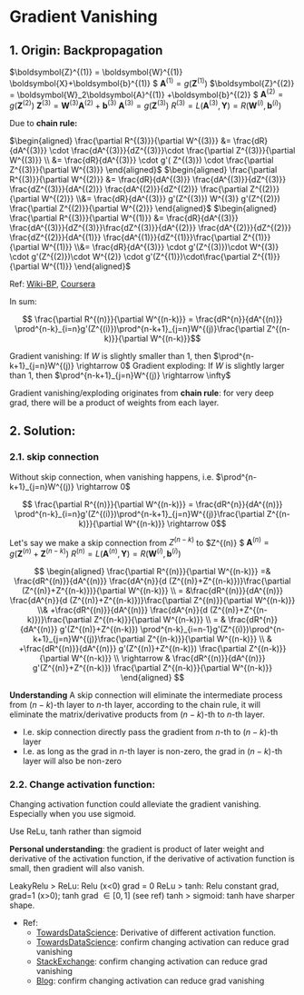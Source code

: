 # Gradient Vanishing

## 1. Origin: Backpropagation

$\boldsymbol{Z}^{(1)} = \boldsymbol{W}^{(1)} \boldsymbol{X}+\boldsymbol{b}^{(1)} $
$\boldsymbol{A}^{(1)}  = g(\boldsymbol{Z}^{(1)} )$
$\boldsymbol{Z}^{(2)}  = \boldsymbol{W}_2\boldsymbol{A}^{(1)} +\boldsymbol{b}^{(2)} $
$\boldsymbol{A}^{(2)}  = g(\boldsymbol{Z}^{(2)} )$
$\boldsymbol{Z}^{(3)}  = \boldsymbol{W}^{(3)}\boldsymbol{A}^{(2)} +\boldsymbol{b}^{(3)}$
$\boldsymbol{A}^{(3)}  = g(\boldsymbol{Z}^{(3)} )$
$R^{(3)} = L(\boldsymbol{A}^{(3)}, \boldsymbol{Y} ) = R(\boldsymbol{W}^{(i)}, \boldsymbol{b}^{(i)})$


Due to **chain rule:**

$\begin{aligned}
    \frac{\partial R^{(3)}}{\partial W^{(3)}} &= \frac{dR}{dA^{(3)}} \cdot \frac{dA^{(3)}}{dZ^{(3)}}\cdot \frac{\partial Z^{(3)}}{\partial W^{(3)}} \\ &= \frac{dR}{dA^{(3)}} \cdot g'( Z^{(3)}) \cdot \frac{\partial Z^{(3)}}{\partial W^{(3)}}
\end{aligned}$ 
$\begin{aligned}
    \frac{\partial R^{(3)}}{\partial W^{(2)}} &= \frac{dR}{dA^{(3)}} \frac{dA^{(3)}}{dZ^{(3)}} \frac{dZ^{(3)}}{dA^{(2)}}  \frac{dA^{(2)}}{dZ^{(2)}} \frac{\partial Z^{(2)}}{\partial W^{(2)}} \\&= \frac{dR}{dA^{(3)}}  g'(Z^{(3)}) W^{(3)} g'(Z^{(2)}) \frac{\partial Z^{(2)}}{\partial W^{(2)}}
\end{aligned}$
$\begin{aligned}
    \frac{\partial R^{(3)}}{\partial W^{(1)}} &= \frac{dR}{dA^{(3)}}  \frac{dA^{(3)}}{dZ^{(3)}}\frac{dZ^{(3)}}{dA^{(2)}}  \frac{dA^{(2)}}{dZ^{(2)}} \frac{dZ^{(2)}}{dA^{(1)}} \frac{dA^{(1)}}{dZ^{(1)}}\frac{\partial Z^{(1)}}{\partial W^{(1)}} 
    \\&= \frac{dR}{dA^{(3)}} \cdot g'(Z^{(3)})\cdot W^{(3)}  \cdot  g'(Z^{(2)})\cdot W^{(2)}  \cdot  g'(Z^{(1)})\cdot\frac{\partial Z^{(1)}}{\partial W^{(1)}}
\end{aligned}$

Ref: [Wiki-BP](https://en.wikipedia.org/wiki/Backpropagation), [Coursera](https://www.coursera.org/learn/neural-networks-deep-learning/lecture/Wh8NI/gradient-descent-for-neural-networks)

In sum:

$$ \frac{\partial R^{(n)}}{\partial W^{(n-k)}} =  \frac{dR^{n}}{dA^{(n)}} \prod^{n-k}_{i=n}g'(Z^{(i)})\prod^{n-k+1}_{j=n}W^{(j)}\frac{\partial Z^{(n-k)}}{\partial W^{(n-k)}}$$

Gradient vanishing: If $W$ is slightly smaller than 1, then $\prod^{n-k+1}_{j=n}W^{(j)} \rightarrow 0$
Gradient exploding: If $W$ is slightly larger than 1, then $\prod^{n-k+1}_{j=n}W^{(j)} \rightarrow \infty$

Gradient vanishing/exploding originates from **chain rule**: for very deep grad, there will be a product of weights from each layer.


## 2. Solution: 

### 2.1. skip connection

Without skip connection, when vanishing happens, i.e. $\prod^{n-k+1}_{j=n}W^{(j)} \rightarrow 0$

$$ \frac{\partial R^{(n)}}{\partial W^{(n-k)}} =  \frac{dR^{n}}{dA^{(n)}} \prod^{n-k}_{i=n}g'(Z^{(i)})\prod^{n-k+1}_{j=n}W^{(j)}\frac{\partial Z^{(n-k)}}{\partial W^{(n-k)}} \rightarrow 0$$


Let's say we make a skip connection from $Z^{(n-k)}$ to $Z^{(n)} $
$\boldsymbol{A}^{(n)}  = g(\boldsymbol{Z}^{(n)} + \boldsymbol{Z}^{(n-k)} )$
$R^{(n)} = L(\boldsymbol{A}^{(n)}, \boldsymbol{Y} ) = R(\boldsymbol{W}^{(i)}, \boldsymbol{b}^{(i)})$

$$ \begin{aligned}
    \frac{\partial R^{(n)}}{\partial W^{(n-k)}}  =&  \frac{dR^{(n)}}{dA^{(n)}} \frac{dA^{n}}{d (Z^{(n)}+Z^{(n-k)})}\frac{\partial (Z^{(n)}+Z^{(n-k)})}{\partial W^{(n-k)}}
    \\ = &\frac{dR^{(n)}}{dA^{(n)}} \frac{dA^{n}}{d (Z^{(n)}+Z^{(n-k)})}\frac{\partial Z^{(n)}}{\partial W^{(n-k)}} 
    \\& +\frac{dR^{(n)}}{dA^{(n)}} \frac{dA^{n}}{d (Z^{(n)}+Z^{(n-k)})}\frac{\partial Z^{(n-k)}}{\partial W^{(n-k)}}
    \\ = & \frac{dR^{n}}{dA^{(n)}} g'(Z^{(n)}+Z^{(n-k)}) \prod^{n-k}_{i=n-1}g'(Z^{(i)})\prod^{n-k+1}_{j=n}W^{(j)}\frac{\partial Z^{(n-k)}}{\partial W^{(n-k)}}
    \\ & +\frac{dR^{(n)}}{dA^{(n)}}  g'(Z^{(n)}+Z^{(n-k)})  \frac{\partial Z^{(n-k)}}{\partial W^{(n-k)}}
    \\ \rightarrow & \frac{dR^{(n)}}{dA^{(n)}}  g'(Z^{(n)}+Z^{(n-k)})  \frac{\partial Z^{(n-k)}}{\partial W^{(n-k)}}
\end{aligned} $$

**Understanding** A skip connection will eliminate the intermediate process from $(n-k)$-th layer to $n$-th layer, according to the chain rule, it will eliminate the matrix/derivative products from $(n-k)$-th to $n$-th layer. 

- I.e. skip connection directly pass the gradient from $n$-th to  $(n-k)$-th layer
- I.e. as long as the grad in $n$-th layer is non-zero, the grad in $(n-k)$-th layer will also be non-zero


### 2.2. Change activation function: 

Changing activation function could alleviate the gradient vanishing. Especially when you use sigmoid.

Use ReLu, tanh rather than sigmoid

**Personal understanding**: the gradient is product of later weight and derivative of the activation function, if the derivative of activation function is small, then gradient will also vanish.

LeakyRelu > ReLu: Relu (x<0) grad = 0
ReLu > tanh: Relu constant grad, grad=1 (x>0); tanh grad $\in [0,1]$ (see ref)
tanh > sigmoid: tanh have sharper shape.


- Ref: 
  - [TowardsDataScience](https://towardsdatascience.com/comparison-of-activation-functions-for-deep-neural-networks-706ac4284c8a): Derivative of different activation function. 
  - [TowardsDataScience](https://towardsdatascience.com/the-vanishing-gradient-problem-69bf08b15484): confirm changing activation can reduce grad vanishing 
  - [StackExchange](https://stats.stackexchange.com/questions/126238/what-are-the-advantages-of-relu-over-sigmoid-function-in-deep-neural-networks): confirm changing activation can reduce grad vanishing 
  - [Blog](https://www.machinecurve.com/index.php/2019/09/04/relu-sigmoid-and-tanh-todays-most-used-activation-functions/#in-short-the-relu-sigmoid-and-tanh-activation-functions): confirm changing activation can reduce grad vanishing 
  

